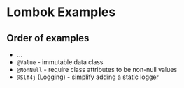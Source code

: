 # Lombok Examples

## Order of examples

- ...
- `@Value` - immutable data class
- `@NonNull` - require class attributes to be non-null values
- `@Slf4j` (Logging) - simplify adding a static logger